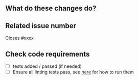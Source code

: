 <!--
Thank you for your contribution!

Please review https://github.com/apache/incubator-fury/blob/main/CONTRIBUTING.rst before opening a pull request.
-->

## What do these changes do?

<!-- Please give a short brief about these changes. -->

## Related issue number

<!-- Are there any issues opened that will be resolved by merging this change? -->
Closes #xxxx

## Check code requirements

- [ ] tests added / passed (if needed)
- [ ] Ensure all linting tests pass, see [here](https://github.com/apache/incubator-fury/blob/main/CONTRIBUTING.rst) for how to run them
